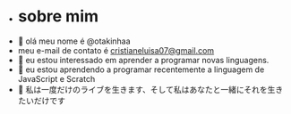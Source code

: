- # sobre mim
- 👋 olá meu nome é @otakinhaa
- meu e-mail de contato é cristianeluisa07@gmail.com
- 👀 eu estou interessado em aprender a programar novas linguagens.
- 🌱 eu estou aprendendo a programar recentemente a linguagem de JavaScript e Scratch
- 💞️ 私は一度だけのライブを生きます、そして私はあなたと一緒にそれを生きたいだけです



